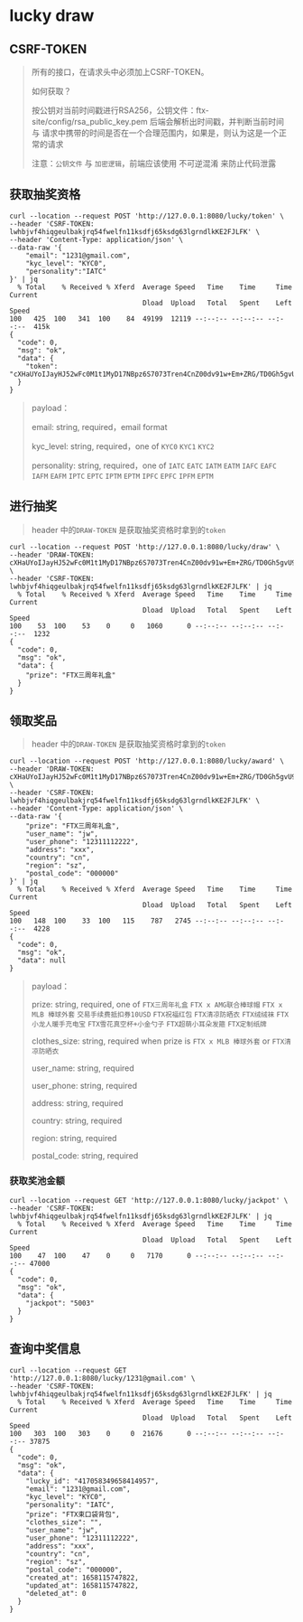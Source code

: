 # lucky draw

## CSRF-TOKEN

> 所有的接口，在请求头中必须加上CSRF-TOKEN。
>
> 如何获取？
>
> 按公钥对当前时间戳进行RSA256，公钥文件：ftx-site/config/rsa_public_key.pem
> 后端会解析出时间戳，并判断当前时间 与 请求中携带的时间是否在一个合理范围内，如果是，则认为这是一个正常的请求
>
> 注意：`公钥文件` 与 `加密逻辑`，前端应该使用 不可逆混淆 来防止代码泄露

## 获取抽奖资格

```curl
curl --location --request POST 'http://127.0.0.1:8080/lucky/token' \
--header 'CSRF-TOKEN: lwhbjvf4hiqgeulbakjrq54fwelfn11ksdfj65ksdg63lgrndlkKE2FJLFK' \
--header 'Content-Type: application/json' \
--data-raw '{
    "email": "1231@gmail.com",
    "kyc_level": "KYC0",
    "personality":"IATC"
}' | jq
  % Total    % Received % Xferd  Average Speed   Time    Time     Time  Current
                                 Dload  Upload   Total   Spent    Left  Speed
100   425  100   341  100    84  49199  12119 --:--:-- --:--:-- --:--:--  415k
{
  "code": 0,
  "msg": "ok",
  "data": {
    "token": "cXHaUYoIJayHJ52wFc0M1t1MyD17NBpz6S7073Tren4CnZ00dv91w+Em+ZRG/TD0Gh5gvU9GnRcrkqaxGgFKtxR9epKfhV0puisT9CWBVS+tTm4wzvnCGEvPNkwaYNQqHmicXzPMOOz/hQVlIJx41QAVQ4aXsjfYzn8holTHIQK8wwo6qPT0o0F6M8pEQ8gHWXZdKZcYkaHizYVV/PUTAdcCccCFIjxDf8pxFClg8t0XKOv7O0SLriFrlnfaPdDAo1FMEhQhie+L41Hedo+/yQlqM4Vdskm0MOYyHPXnSRI="
  }
}
```

> payload：
>
> email: string, required，email format
>
> kyc_level: string, required，one of `KYC0` `KYC1` `KYC2`
>
> personality: string, required，one of `IATC` `EATC` `IATM` `EATM` `IAFC` `EAFC` `IAFM` `EAFM` `IPTC` `EPTC` `IPTM` `EPTM` `IPFC` `EPFC` `IPFM` `EPTM`

## 进行抽奖

> header 中的`DRAW-TOKEN` 是获取抽奖资格时拿到的`token`

```curl
curl --location --request POST 'http://127.0.0.1:8080/lucky/draw' \
--header 'DRAW-TOKEN: cXHaUYoIJayHJ52wFc0M1t1MyD17NBpz6S7073Tren4CnZ00dv91w+Em+ZRG/TD0Gh5gvU9GnRcrkqaxGgFKtxR9epKfhV0puisT9CWBVS+tTm4wzvnCGEvPNkwaYNQqHmicXzPMOOz/hQVlIJx41QAVQ4aXsjfYzn8holTHIQK8wwo6qPT0o0F6M8pEQ8gHWXZdKZcYkaHizYVV/PUTAdcCccCFIjxDf8pxFClg8t0XKOv7O0SLriFrlnfaPdDAo1FMEhQhie+L41Hedo+/yQlqM4Vdskm0MOYyHPXnSRI=' \
--header 'CSRF-TOKEN: lwhbjvf4hiqgeulbakjrq54fwelfn11ksdfj65ksdg63lgrndlkKE2FJLFK' | jq
  % Total    % Received % Xferd  Average Speed   Time    Time     Time  Current
                                 Dload  Upload   Total   Spent    Left  Speed
100    53  100    53    0     0   1060      0 --:--:-- --:--:-- --:--:--  1232
{
  "code": 0,
  "msg": "ok",
  "data": {
    "prize": "FTX三周年礼盒"
  }
}
```

## 领取奖品

> header 中的`DRAW-TOKEN` 是获取抽奖资格时拿到的`token`

```curl
curl --location --request POST 'http://127.0.0.1:8080/lucky/award' \
--header 'DRAW-TOKEN: cXHaUYoIJayHJ52wFc0M1t1MyD17NBpz6S7073Tren4CnZ00dv91w+Em+ZRG/TD0Gh5gvU9GnRcrkqaxGgFKtxR9epKfhV0puisT9CWBVS+tTm4wzvnCGEvPNkwaYNQqHmicXzPMOOz/hQVlIJx41QAVQ4aXsjfYzn8holTHIQK8wwo6qPT0o0F6M8pEQ8gHWXZdKZcYkaHizYVV/PUTAdcCccCFIjxDf8pxFClg8t0XKOv7O0SLriFrlnfaPdDAo1FMEhQhie+L41Hedo+/yQlqM4Vdskm0MOYyHPXnSRI=' \
--header 'CSRF-TOKEN: lwhbjvf4hiqgeulbakjrq54fwelfn11ksdfj65ksdg63lgrndlkKE2FJLFK' \
--header 'Content-Type: application/json' \
--data-raw '{
    "prize": "FTX三周年礼盒",
    "user_name": "jw",
    "user_phone": "12311112222",
    "address": "xxx",
    "country": "cn",
    "region": "sz",
    "postal_code": "000000"
}' | jq
  % Total    % Received % Xferd  Average Speed   Time    Time     Time  Current
                                 Dload  Upload   Total   Spent    Left  Speed
100   148  100    33  100   115    787   2745 --:--:-- --:--:-- --:--:--  4228
{
  "code": 0,
  "msg": "ok",
  "data": null
}
```

> payload：
>
> prize: string, required, one of `FTX三周年礼盒` `FTX x AMG联合棒球帽` `FTX x MLB 棒球外套` `交易手续费抵扣券10USD` `FTX祝福红包` `FTX清凉防晒衣` `FTX绒绒袜` `FTX小龙人暖手充电宝` `FTX雪花真空杯+小金勺子` `FTX超萌小耳朵发箍` `FTX定制纸牌`
>
> clothes_size: string, required when prize is `FTX x MLB 棒球外套` or `FTX清凉防晒衣`
>
> user_name: string, required
>
> user_phone: string, required
>
> address: string, required
>
> country: string, required
>
> region: string, required
>
> postal_code: string, required

### 获取奖池金额

```curl
curl --location --request GET 'http://127.0.0.1:8080/lucky/jackpot' \
--header 'CSRF-TOKEN: lwhbjvf4hiqgeulbakjrq54fwelfn11ksdfj65ksdg63lgrndlkKE2FJLFK' | jq
  % Total    % Received % Xferd  Average Speed   Time    Time     Time  Current
                                 Dload  Upload   Total   Spent    Left  Speed
100    47  100    47    0     0   7170      0 --:--:-- --:--:-- --:--:-- 47000
{
  "code": 0,
  "msg": "ok",
  "data": {
    "jackpot": "5003"
  }
}
```

## 查询中奖信息

```curl
curl --location --request GET 'http://127.0.0.1:8080/lucky/1231@gmail.com' \
--header 'CSRF-TOKEN: lwhbjvf4hiqgeulbakjrq54fwelfn11ksdfj65ksdg63lgrndlkKE2FJLFK' | jq
  % Total    % Received % Xferd  Average Speed   Time    Time     Time  Current
                                 Dload  Upload   Total   Spent    Left  Speed
100   303  100   303    0     0  21676      0 --:--:-- --:--:-- --:--:-- 37875
{
  "code": 0,
  "msg": "ok",
  "data": {
    "lucky_id": "417058349658414957",
    "email": "1231@gmail.com",
    "kyc_level": "KYC0",
    "personality": "IATC",
    "prize": "FTX束口袋背包",
    "clothes_size": "",
    "user_name": "jw",
    "user_phone": "12311112222",
    "address": "xxx",
    "country": "cn",
    "region": "sz",
    "postal_code": "000000",
    "created_at": 1658115747822,
    "updated_at": 1658115747822,
    "deleted_at": 0
  }
}
```
